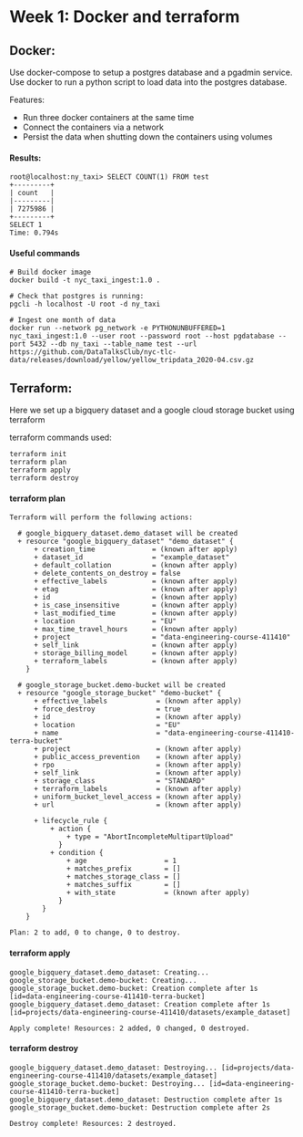 # Week 1: Docker and terraform

## Docker:

Use docker-compose to setup a postgres database and a pgadmin service.
Use docker to run a python script to load data into the postgres database.

Features:
- Run three docker containers at the same time
- Connect the containers via a network
- Persist the data when shutting down the containers using volumes

#### Results:
```
root@localhost:ny_taxi> SELECT COUNT(1) FROM test
+---------+
| count   |
|---------|
| 7275986 |
+---------+
SELECT 1
Time: 0.794s
```


#### Useful commands
    # Build docker image
    docker build -t nyc_taxi_ingest:1.0 .

    # Check that postgres is running:
    pgcli -h localhost -U root -d ny_taxi

    # Ingest one month of data
    docker run --network pg_network -e PYTHONUNBUFFERED=1 nyc_taxi_ingest:1.0 --user root --password root --host pgdatabase --port 5432 --db ny_taxi --table_name test --url https://github.com/DataTalksClub/nyc-tlc-data/releases/download/yellow/yellow_tripdata_2020-04.csv.gz





## Terraform:

Here we set up a bigquery dataset and a google cloud storage bucket using terraform


terraform commands used:
```
terraform init
terraform plan
terraform apply
terraform destroy
```

#### terraform plan

```
Terraform will perform the following actions:

  # google_bigquery_dataset.demo_dataset will be created
  + resource "google_bigquery_dataset" "demo_dataset" {
      + creation_time              = (known after apply)
      + dataset_id                 = "example_dataset"
      + default_collation          = (known after apply)
      + delete_contents_on_destroy = false
      + effective_labels           = (known after apply)
      + etag                       = (known after apply)
      + id                         = (known after apply)
      + is_case_insensitive        = (known after apply)
      + last_modified_time         = (known after apply)
      + location                   = "EU"
      + max_time_travel_hours      = (known after apply)
      + project                    = "data-engineering-course-411410"
      + self_link                  = (known after apply)
      + storage_billing_model      = (known after apply)
      + terraform_labels           = (known after apply)
    }

  # google_storage_bucket.demo-bucket will be created
  + resource "google_storage_bucket" "demo-bucket" {
      + effective_labels            = (known after apply)
      + force_destroy               = true
      + id                          = (known after apply)
      + location                    = "EU"
      + name                        = "data-engineering-course-411410-terra-bucket"
      + project                     = (known after apply)
      + public_access_prevention    = (known after apply)
      + rpo                         = (known after apply)
      + self_link                   = (known after apply)
      + storage_class               = "STANDARD"
      + terraform_labels            = (known after apply)
      + uniform_bucket_level_access = (known after apply)
      + url                         = (known after apply)

      + lifecycle_rule {
          + action {
              + type = "AbortIncompleteMultipartUpload"
            }
          + condition {
              + age                   = 1
              + matches_prefix        = []
              + matches_storage_class = []
              + matches_suffix        = []
              + with_state            = (known after apply)
            }
        }
    }

Plan: 2 to add, 0 to change, 0 to destroy.
```


#### terraform apply

```
google_bigquery_dataset.demo_dataset: Creating...
google_storage_bucket.demo-bucket: Creating...
google_storage_bucket.demo-bucket: Creation complete after 1s [id=data-engineering-course-411410-terra-bucket]
google_bigquery_dataset.demo_dataset: Creation complete after 1s [id=projects/data-engineering-course-411410/datasets/example_dataset]

Apply complete! Resources: 2 added, 0 changed, 0 destroyed.
```

#### terraform destroy

```
google_bigquery_dataset.demo_dataset: Destroying... [id=projects/data-engineering-course-411410/datasets/example_dataset]
google_storage_bucket.demo-bucket: Destroying... [id=data-engineering-course-411410-terra-bucket]
google_bigquery_dataset.demo_dataset: Destruction complete after 1s
google_storage_bucket.demo-bucket: Destruction complete after 2s

Destroy complete! Resources: 2 destroyed.
```
